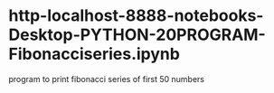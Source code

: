 # http-localhost-8888-notebooks-Desktop-PYTHON-20PROGRAM-Fibonacciseries.ipynb
program to print fibonacci series of first 50 numbers
